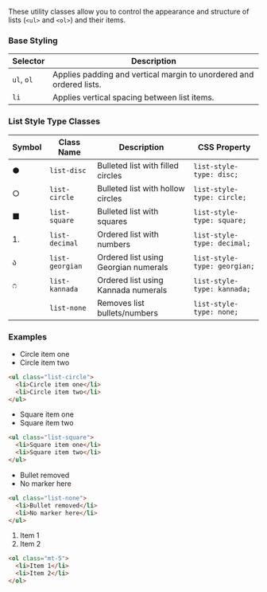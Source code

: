 These utility classes allow you to control the appearance and structure of lists (`<ul>` and `<ol>`) and their items.

### Base Styling

| Selector   | Description                                                         |
| ---------- | ------------------------------------------------------------------- |
| `ul`, `ol` | Applies padding and vertical margin to unordered and ordered lists. |
| `li`       | Applies vertical spacing between list items.                        |


### List Style Type Classes

| Symbol | Class Name        | Description                          | CSS Property                 |
|----- | ----------------  |  ------------------------------------|---------------------------- |
| ● | `list-disc`      | Bulleted list with filled circles | `list-style-type: disc;`     |
| ○ | `list-circle`    | Bulleted list with hollow circles  | `list-style-type: circle;`   |
| ■ | `list-square`    | Bulleted list with squares          | `list-style-type: square;`   |
| 1. | `list-decimal`   | Ordered list with numbers        | `list-style-type: decimal;`  |
| ა | `list-georgian`  | Ordered list using Georgian numerals | `list-style-type: georgian;` |
| ೧ | `list-kannada`   | Ordered list using Kannada numerals | `list-style-type: kannada;`  |
|     | `list-none`     |  Removes list bullets/numbers         | `list-style-type: none;`     |

### Examples

<ul class="list-circle">
  <li>Circle item one</li>
  <li>Circle item two</li>
</ul>

```html
<ul class="list-circle">
  <li>Circle item one</li>
  <li>Circle item two</li>
</ul>
```

<ul class="list-square mt-5">
  <li>Square item one</li>
  <li>Square item two</li>
</ul>


```html
<ul class="list-square">
  <li>Square item one</li>
  <li>Square item two</li>
</ul>
```

<ul class="list-none mt-5">
  <li>Bullet removed</li>
  <li>No marker here</li>
</ul>

```html
<ul class="list-none">
  <li>Bullet removed</li>
  <li>No marker here</li>
</ul>
```



<ol class="mt-5">
  <li>Item 1</li>
  <li>Item 2</li>
</ol>

```html
<ol class="mt-5">
  <li>Item 1</li>
  <li>Item 2</li>
</ol>
```